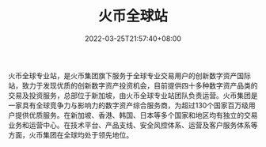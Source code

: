 ﻿---
weight: 
title: "火币全球站"
description: "火币全球专业站，是火币集团旗下服务于全球专业交易用户的创新数字资产国际站，致力于发现优质的创新数字资产投资机会，目前提供四十多种数字资产品类的交易及投资服务，总部位于..."
date: 2022-03-25T21:57:40+08:00
lastmod: 2022-03-25T16:45:40+08:00
draft: false
authors: ["Metabd"]
featuredImage: "huobiquanqiuzhan.webp"
link: ""
tags: ["交易所","火币全球站"]
categories: ["navigation"]
navigation: ["交易所"]
lightgallery: true
toc: true
pinned: false
recommend: false
recommend1: false
---
火币全球专业站，是火币集团旗下服务于全球专业交易用户的创新数字资产国际站，致力于发现优质的创新数字资产投资机会，目前提供四十多种数字资产品类的交易及投资服务，总部位于新加坡，由火币全球专业站团队负责运营。火币集团是一家具有全球竞争力与影响力的数字资产综合服务商，为超过130个国家百万级用户提供优质服务。在新加坡、香港、韩国、日本等多个国家和地区均有独立的交易业务和运营中心。在技术平台、产品支线、安全风控体系、运营及客户服务体系等方面，火币集团在全球均处于领先地位。
